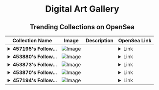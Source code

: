<div align="center">

# Digital Art Gallery

## Trending Collections on OpenSea

| Collection Name                       | Image                                                                                     | Description                       | OpenSea Link                                                                                          |
|---------------------------------------|-------------------------------------------------------------------------------------------|-----------------------------------|--------------------------------------------------------------------------------------------------------|
| **<details><summary>457195's Follow...</summary>457195's Follower</details>** | ![Image](https://i.seadn.io/s/raw/files/19f9f090920392cc3650cbdf4361755b.png?w=500&auto=format?w=200&auto=format) |  | <details><summary>Link</summary>[457195's Follower](https://opensea.io/collection/457195-s-follower)</details> |
| **<details><summary>453880's Follow...</summary>453880's Follower</details>** | ![Image](https://i.seadn.io/s/raw/files/19f9f090920392cc3650cbdf4361755b.png?w=500&auto=format?w=200&auto=format) |  | <details><summary>Link</summary>[453880's Follower](https://opensea.io/collection/453880-s-follower)</details> |
| **<details><summary>453873's Follow...</summary>453873's Follower</details>** | ![Image](https://i.seadn.io/s/raw/files/19f9f090920392cc3650cbdf4361755b.png?w=500&auto=format?w=200&auto=format) |  | <details><summary>Link</summary>[453873's Follower](https://opensea.io/collection/453873-s-follower)</details> |
| **<details><summary>453870's Follow...</summary>453870's Follower</details>** | ![Image](https://i.seadn.io/s/raw/files/19f9f090920392cc3650cbdf4361755b.png?w=500&auto=format?w=200&auto=format) |  | <details><summary>Link</summary>[453870's Follower](https://opensea.io/collection/453870-s-follower)</details> |
| **<details><summary>457194's Follow...</summary>457194's Follower</details>** | ![Image](https://i.seadn.io/s/raw/files/19f9f090920392cc3650cbdf4361755b.png?w=500&auto=format?w=200&auto=format) |  | <details><summary>Link</summary>[457194's Follower](https://opensea.io/collection/457194-s-follower)</details> |

</div>